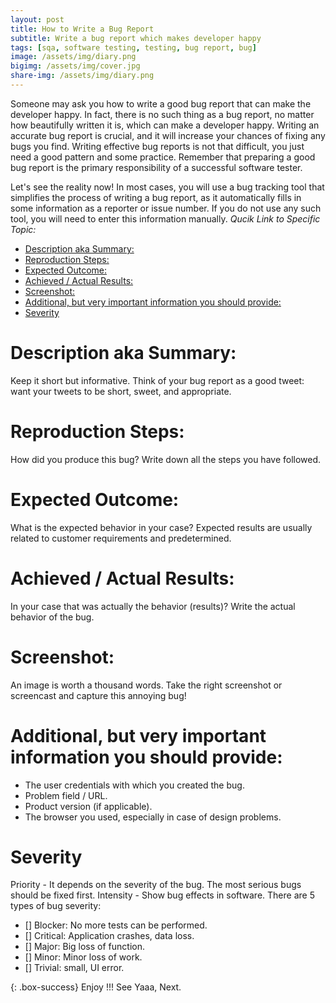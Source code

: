 ```yaml
---
layout: post
title: How to Write a Bug Report
subtitle: Write a bug report which makes developer happy
tags: [sqa, software testing, testing, bug report, bug]
image: /assets/img/diary.png
bigimg: /assets/img/cover.jpg
share-img: /assets/img/diary.png
---
```


Someone may ask you how to write a good bug report that can make the developer happy. In fact, there is no such thing as a bug report, no matter how beautifully written it is, which can make a developer happy.
Writing an accurate bug report is crucial, and it will increase your chances of fixing any bugs you find. Writing effective bug reports is not that difficult, you just need a good pattern and some practice. Remember that preparing a good bug report is the primary responsibility of a successful software tester.

Let's see the reality now! In most cases, you will use a bug tracking tool that simplifies the process of writing a bug report, as it automatically fills in some information as a reporter or issue number. If you do not use any such tool, you will need to enter this information manually.
_Qucik Link to Specific Topic:_

- [Description aka Summary:](#description-aka-summary)
- [Reproduction Steps:](#reproduction-steps)
- [Expected Outcome:](#expected-outcome)
- [Achieved / Actual Results:](#achieved--actual-results)
- [Screenshot:](#screenshot)
- [Additional, but very important information you should provide:](#additional-but-very-important-information-you-should-provide)
- [Severity](#severity)

# Description aka Summary:

Keep it short but informative. Think of your bug report as a good tweet: want your tweets to be short, sweet, and appropriate.

# Reproduction Steps:

How did you produce this bug? Write down all the steps you have followed.

# Expected Outcome:

What is the expected behavior in your case? Expected results are usually related to customer requirements and predetermined.

# Achieved / Actual Results:

In your case that was actually the behavior (results)? Write the actual behavior of the bug.

# Screenshot:

An image is worth a thousand words. Take the right screenshot or screencast and capture this annoying bug!

# Additional, but very important information you should provide:

- The user credentials with which you created the bug.
- Problem field / URL.
- Product version (if applicable).
- The browser you used, especially in case of design problems.

# Severity

Priority - It depends on the severity of the bug. The most serious bugs should be fixed first.
Intensity - Show bug effects in software. There are 5 types of bug severity:

- [] Blocker: No more tests can be performed.
- [] Critical: Application crashes, data loss.
- [] Major: Big loss of function.
- [] Minor: Minor loss of work.
- [] Trivial: small, UI error.

{: .box-success}
Enjoy !!!
See Yaaa, Next.
